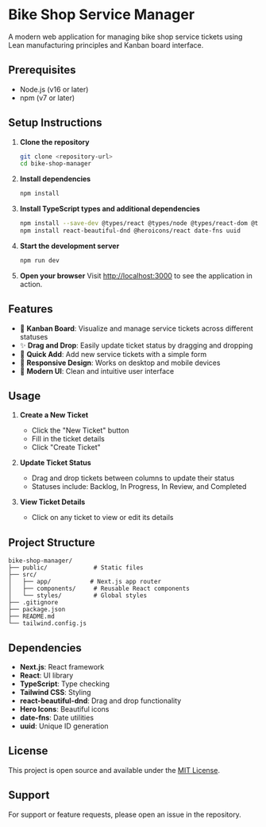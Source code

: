 # Bike Shop Service Manager

A modern web application for managing bike shop service tickets using Lean manufacturing principles and Kanban board interface.

## Prerequisites

- Node.js (v16 or later)
- npm (v7 or later)

## Setup Instructions

1. **Clone the repository**
   ```bash
   git clone <repository-url>
   cd bike-shop-manager
   ```

2. **Install dependencies**
   ```bash
   npm install
   ```

3. **Install TypeScript types and additional dependencies**
   ```bash
   npm install --save-dev @types/react @types/node @types/react-dom @types/react-beautiful-dnd
   npm install react-beautiful-dnd @heroicons/react date-fns uuid
   ```

4. **Start the development server**
   ```bash
   npm run dev
   ```

5. **Open your browser**
   Visit [http://localhost:3000](http://localhost:3000) to see the application in action.

## Features

- 🎯 **Kanban Board**: Visualize and manage service tickets across different statuses
- ✨ **Drag and Drop**: Easily update ticket status by dragging and dropping
- 🚀 **Quick Add**: Add new service tickets with a simple form
- 📱 **Responsive Design**: Works on desktop and mobile devices
- 🎨 **Modern UI**: Clean and intuitive user interface

## Usage

1. **Create a New Ticket**
   - Click the "New Ticket" button
   - Fill in the ticket details
   - Click "Create Ticket"

2. **Update Ticket Status**
   - Drag and drop tickets between columns to update their status
   - Statuses include: Backlog, In Progress, In Review, and Completed

3. **View Ticket Details**
   - Click on any ticket to view or edit its details

## Project Structure

```
bike-shop-manager/
├── public/             # Static files
├── src/
│   ├── app/           # Next.js app router
│   ├── components/     # Reusable React components
│   └── styles/         # Global styles
├── .gitignore
├── package.json
├── README.md
└── tailwind.config.js
```

## Dependencies

- **Next.js**: React framework
- **React**: UI library
- **TypeScript**: Type checking
- **Tailwind CSS**: Styling
- **react-beautiful-dnd**: Drag and drop functionality
- **Hero Icons**: Beautiful icons
- **date-fns**: Date utilities
- **uuid**: Unique ID generation

## License

This project is open source and available under the [MIT License](LICENSE).

## Support

For support or feature requests, please open an issue in the repository.
